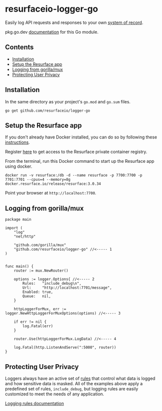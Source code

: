 # resurfaceio-logger-go
Easily log API requests and responses to your own [system of record](https://resurface.io).

pkg.go.dev [documentation](https://pkg.go.dev/github.com/resurfaceio/logger-go/v3) for this Go module.

## Contents

<ul>
  <li><a href="#installation">Installation</a></li>
	<li><a href="#resurface_setup">Setup the Resurface app</a></li>
  <li><a href="#logging_from_mux">Logging from gorilla/mux</a></li>
  <li><a href="#privacy">Protecting User Privacy</a></li>
</ul>

<a name="installation"/>

## Installation

In the same directory as your project's `go.mod` and `go.sum` files.

```
go get github.com/resurfaceio/logger-go
```

<a name="resurface_setup"/>

## Setup the Resurface app

If you don't already have Docker installed, you can do so by following these [instructions](https://docs.docker.com/get-docker/).

Register [here](https://resurface.io/installation) to get access to the Resurface private container registry.

From the terminal, run this Docker command to start up the Resurface app using docker.

```
docker run -v resurface:/db -d --name resurface -p 7700:7700 -p 7701:7701 --cpus=4 --memory=8g docker.resurface.io/release/resurface:3.0.34
```

Point your browser at `http://localhost:7700`.


<a name="logging_from_mux"/>

## Logging from gorilla/mux

```golang
package main

import (
	"log"
	"net/http"

	"github.com/gorilla/mux"
	"github.com/resurfaceio/logger-go" //<----- 1
)


func main() {
	router := mux.NewRouter()
  
	options := logger.Options{ //<----- 2
		Rules:   "include_debug\n",
		Url:     "http://localhost:7701/message",
		Enabled: true,
		Queue:   nil,
	}

	httpLoggerForMux, err := logger.NewHttpLoggerForMuxOptions(options) //<----- 3

	if err != nil {
		log.Fatal(err)
	}

	router.Use(httpLoggerForMux.LogData) //<----- 4

	log.Fatal(http.ListenAndServe(":5000", router))
}
```

<a name="privacy"/>

## Protecting User Privacy

Loggers always have an active set of <a href="https://resurface.io/rules.html">rules</a> that control what data is logged
and how sensitive data is masked. All of the examples above apply a predefined set of rules, `include_debug`,
but logging rules are easily customized to meet the needs of any application.

<a href="https://resurface.io/rules.html">Logging rules documentation</a>
